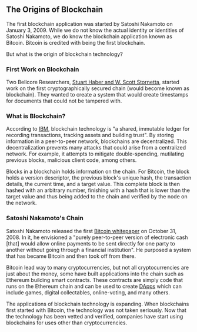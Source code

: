 ## The Origins of Blockchain
The first blockchain application was started by Satoshi Nakamoto on January 3, 2009. While we do not know the actual identity or identities of Satoshi Nakamoto, we do know the blockchain application known as Bitcoin. Bitcoin is credited with being the first blockchain. 

But what is the origin of blockchain technology?

### First Work on Blockchain
Two Bellcore Researchers, [Stuart Haber and W. Scott Stornetta](https://link.springer.com/article/10.1007%2FBF00196791), started work on the first cryptographically secured chain (would become known as blockchain). They wanted to create a system that would create timestamps for documents that could not be tampered with. 

### What is Blockchain?
According to [IBM](https://www.ibm.com/blockchain/what-is-blockchain), blockchain technology is "a shared, immutable ledger for recording transactions, tracking assets and building trust". By storing information in a peer-to-peer network, blockchains are decentralized. This decentralization prevents many attacks that could arise from a centralized network. For example, it attempts to mitigate double-spending, mutilating previous blocks, malicious client code, among others. 

Blocks in a blockchain holds information on the chain. For Bitcoin, the block holds a version descriptor, the previous block's unique hash, the transaction details, the current time, and a target value. This complete block is then hashed with an arbitrary number, finishing with a hash that is lower than the target value and thus being added to the chain and verified by the node on the network. 

### Satoshi Nakamoto's Chain
Satoshi Nakamoto released the first [Bitcoin whitepaper](https://bitcoin.org/bitcoin.pdf) on October 31, 2008. In it, he envisioned a "purely peer-to-peer version of electronic cash [that] would allow online payments to be sent directly for one party to another without going through a financial institution". He purposed a system that has became Bitcoin and then took off from there. 

Bitcoin lead way to many cryptocurrencies, but not all cryptocurrencies are just about the money, some have built applications into the chain such as Ethereum building smart contracts. These contracts are simply code that runs on the Ethereum chain and can be used to create [DApps](https://docs.ethhub.io/ethereum-basics/what-is-ethereum/#what-are-smart-contracts-and-decentralized-applications) which can include games, digital collectables, online-voting, and many others. 

The applications of blockchain technology is expanding. When blockchains first started with Bitcoin, the technology was not taken seriously. Now that the technology has been vetted and verified, companies have start using blockchains for uses other than cryptocurrencies. 
